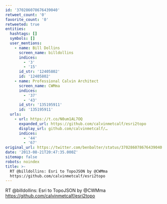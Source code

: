```yaml
---
id: '370286078676439040'
retweet_count: '0'
favorite_count: '0'
retweeted: true
entities:
  hashtags: []
  symbols: []
  user_mentions:
    - name: Bill Dollins
      screen_name: billdollins
      indices:
        - '3'
        - '15'
      id_str: '12405802'
      id: '12405802'
    - name: Professional Calvin Architect
      screen_name: CWMma
      indices:
        - '37'
        - '43'
      id_str: '135195911'
      id: '135195911'
  urls:
    - url: https://t.co/N0um1AL7OQ
      expanded_url: https://github.com/calvinmetcalf/esri2topo
      display_url: github.com/calvinmetcalf/…
      indices:
        - '44'
        - '67'
original_url: https://twitter.com/benbalter/status/370286078676439040
date: '2013-08-21T20:47:35.000Z'
sitemap: false
robots: noindex
title: >-
  RT @billdollins: Esri to TopoJSON by @CWMma
  https://github.com/calvinmetcalf/esri2topo
---
```


RT @billdollins: Esri to TopoJSON by @CWMma https://github.com/calvinmetcalf/esri2topo